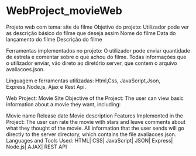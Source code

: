 # WebProject_movieWeb
Projeto web com tema: site de filme 
Objetivo do projeto:
Utilizador pode ver as descrição básico do filme que deseja assim
Nome do filme
Data do lançamento do filme 
Descrição do filme

Ferramentas implementados no projeto:
  O utilizador pode enviar quantidade de estrela e comentar sobre o que achou do filme.
  Todas informações que o utilizador enviar, vão direto ao diretório server, que contem o arquivo avaliacoes.json.

Linguagem e ferramentas utilizadas:
   Html,Css, JavaScript,Json, Express,Node.js, Ajax e Rest Api.


Web Project: Movie Site
Objective of the Project:
The user can view basic information about a movie they want, including:

Movie name
Release date
Movie description
Features Implemented in the Project:
The user can rate the movie with stars and leave comments about what they thought of the movie.
All information that the user sends will go directly to the server directory, which contains the file avaliacoes.json.
Languages and Tools Used:
HTML| CSS| JavaScript| JSON| Express| Node.js| AJAX| REST API
